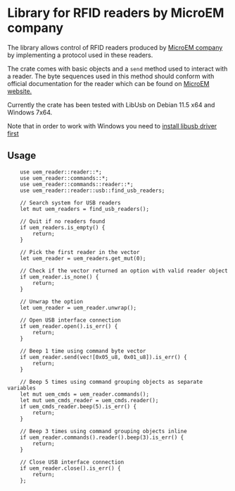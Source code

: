 # Library for RFID readers by MicroEM company

The library allows control of RFID readers produced by [MicroEM company](https://microem.ru) by implementing a protocol used in these readers.

The crate comes with basic objects and a `send` method used to interact with a reader. The byte sequences used in this method should conform with official documentation for the reader which can be found on [MicroEM website.](https://microem.ru)

Currently the crate has been tested with LibUsb on Debian 11.5 x64 and Windows 7x64.

Note that in order to work with Windows you need to [install libusb driver first](https://github.com/libusb/libusb/wiki/Windows#how-to-use-libusb-on-windows)

## Usage

```
    use uem_reader::reader::*;
    use uem_reader::commands::*;
    use uem_reader::commands::reader::*;
    use uem_reader::reader::usb::find_usb_readers;

    // Search system for USB readers
    let mut uem_readers = find_usb_readers();

    // Quit if no readers found
    if uem_readers.is_empty() {
        return;
    }

    // Pick the first reader in the vector
    let uem_reader = uem_readers.get_mut(0);

    // Check if the vector returned an option with valid reader object
    if uem_reader.is_none() {
        return;
    }

    // Unwrap the option
    let uem_reader = uem_reader.unwrap();
    
    // Open USB interface connection
    if uem_reader.open().is_err() {
        return;
    }

    // Beep 1 time using command byte vector
    if uem_reader.send(vec![0x05_u8, 0x01_u8]).is_err() {
        return;
    }

    // Beep 5 times using command grouping objects as separate variables
    let mut uem_cmds = uem_reader.commands();
    let mut uem_cmds_reader = uem_cmds.reader();
    if uem_cmds_reader.beep(5).is_err() {
        return;
    }

    // Beep 3 times using command grouping objects inline
    if uem_reader.commands().reader().beep(3).is_err() {
        return;
    }

    // Close USB interface connection
    if uem_reader.close().is_err() {
        return;
    };
```